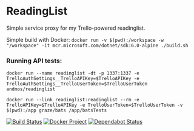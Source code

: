 # ReadingList
Simple service proxy for my Trello-powered readinglist.

Simple build with Docker: `docker run -v $(pwd):/workspace -w "/workspace" -it mcr.microsoft.com/dotnet/sdk:6.0-alpine ./build.sh`

### Running API tests:

```shell
docker run --name readinglist -dt -p 1337:1337 -e TrelloAuthSettings__TrelloAPIKey=$TrelloAPIKey -e TrelloAuthSettings__TrelloUserToken=$TrelloUserToken andmos/readinglist

docker run --link readinglist:readinglist --rm -e TrelloAPIKey=$TrelloAPIKey -e TrelloUserToken=$TrelloUserToken -v $(pwd):/app graze/bats /app/batsTests
```

[![Build Status](https://travis-ci.com/andmos/ReadingList.svg?branch=master)](https://travis-ci.com/andmos/ReadingList)
[![Docker Project](https://img.shields.io/docker/pulls/andmos/readinglist.svg)](https://hub.docker.com/r/andmos/readinglist/)
[![Dependabot Status](https://api.dependabot.com/badges/status?host=github&repo=andmos/ReadingList)](https://dependabot.com)
